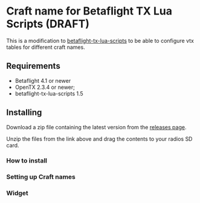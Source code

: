 # Craft name for Betaflight TX Lua Scripts (DRAFT)

This is a modification to [betaflight-tx-lua-scripts](https://github.com/betaflight/betaflight-tx-lua-scripts) to be able to configure vtx tables for different craft names.

## Requirements
- Betaflight 4.1 or newer
- OpenTX 2.3.4 or newer;
- betaflight-tx-lua-scripts 1.5

## Installing

Download a zip file containing the latest version from the [releases page](releases).

Unzip the files from the link above and drag the contents to your radios SD card.

### How to install

### Setting up Craft names

### Widget

